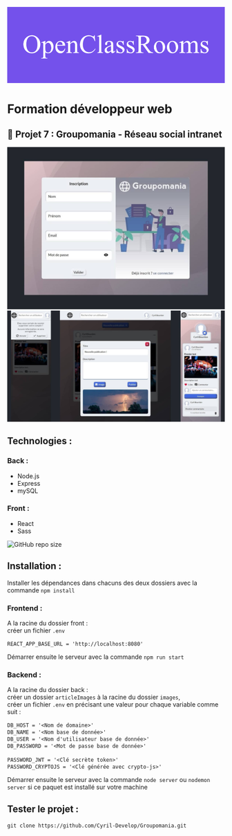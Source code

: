 ![formation](./images/OpenClassRooms.png)

# Formation développeur web

## 📎 Projet 7 : Groupomania - Réseau social intranet


![Alt text](images/screenshot2.jpg)
![Alt text](images/screenshot1.jpg)


## Technologies :

### Back :
- Node.js
- Express
- mySQL

### Front : 
- React
- Sass

![GitHub repo size](https://img.shields.io/github/repo-size/Cyril-Develop/Groupomania?style=for-the-badge)

## Installation :

Installer les dépendances dans chacuns des deux dossiers avec la commande `npm install`

### Frontend : 

A la racine du dossier front :\
créer un fichier `.env`
```
REACT_APP_BASE_URL = 'http://localhost:8080'
```
Démarrer ensuite le serveur avec la commande `npm run start`

### Backend :

A la racine du dossier back :\
créer un dossier `articleImages` à la racine du dossier `images`,\
créer un fichier `.env` en précisant une valeur pour chaque variable comme suit :
```
DB_HOST = '<Nom de domaine>'
DB_NAME = '<Nom base de donnée>'
DB_USER = '<Nom d'utilisateur base de donnée>'
DB_PASSWORD = '<Mot de passe base de donnée>'

PASSWORD_JWT = '<Clé secrète token>'
PASSWORD_CRYPTOJS = '<Clé générée avec crypto-js>'
```
Démarrer ensuite le serveur avec la commande `node server` ou `nodemon server` si ce paquet est installé sur votre machine

## Tester le projet :

```terminal
git clone https://github.com/Cyril-Develop/Groupomania.git
```
